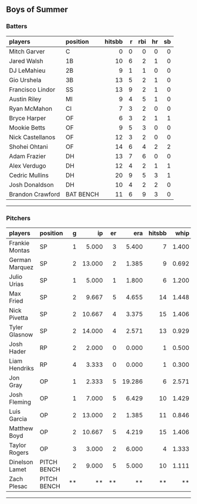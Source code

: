 ## Boys of Summer

### Batters

 
|players          |position  | hitsbb|  r| rbi| hr| sb| 
|:----------------|:---------|------:|--:|---:|--:|--:| 
|Mitch Garver     |C         |      0|  0|   0|  0|  0| 
|Jared Walsh      |1B        |     10|  6|   2|  1|  0| 
|DJ LeMahieu      |2B        |      9|  1|   1|  0|  0| 
|Gio Urshela      |3B        |     13|  5|   2|  1|  0| 
|Francisco Lindor |SS        |     13|  9|   2|  1|  0| 
|Austin Riley     |MI        |      9|  4|   5|  1|  0| 
|Ryan McMahon     |CI        |      7|  3|   2|  0|  0| 
|Bryce Harper     |OF        |      6|  3|   2|  1|  1| 
|Mookie Betts     |OF        |      9|  5|   3|  0|  0| 
|Nick Castellanos |OF        |     12|  3|   2|  0|  0| 
|Shohei Ohtani    |OF        |     14|  6|   4|  2|  2| 
|Adam Frazier     |DH        |     13|  7|   6|  0|  0| 
|Alex Verdugo     |DH        |     12|  4|   2|  1|  1| 
|Cedric Mullins   |DH        |     20|  9|   5|  3|  1| 
|Josh Donaldson   |DH        |     10|  4|   2|  2|  0| 
|Brandon Crawford |BAT BENCH |     11|  6|   9|  3|  0| 

* * *

### Pitchers

 
|players        |position    |  g|     ip| er|    era| hitsbb|  whip| so|  w| sv| 
|:--------------|:-----------|--:|------:|--:|------:|------:|-----:|--:|--:|--:| 
|Frankie Montas |SP          |  1|  5.000|  3|  5.400|      7| 1.400|  2|  1|  0| 
|German Marquez |SP          |  2| 13.000|  2|  1.385|      9| 0.692| 13|  1|  0| 
|Julio Urias    |SP          |  1|  5.000|  1|  1.800|      6| 1.200|  5|  1|  0| 
|Max Fried      |SP          |  2|  9.667|  5|  4.655|     14| 1.448| 11|  1|  0| 
|Nick Pivetta   |SP          |  2| 10.667|  4|  3.375|     15| 1.406| 15|  0|  0| 
|Tyler Glasnow  |SP          |  2| 14.000|  4|  2.571|     13| 0.929| 19|  1|  0| 
|Josh Hader     |RP          |  2|  2.000|  0|  0.000|      1| 0.500|  4|  0|  2| 
|Liam Hendriks  |RP          |  4|  3.333|  0|  0.000|      1| 0.300|  4|  1|  2| 
|Jon Gray       |OP          |  1|  2.333|  5| 19.286|      6| 2.571|  0|  0|  0| 
|Josh Fleming   |OP          |  1|  7.000|  5|  6.429|     10| 1.429|  2|  0|  0| 
|Luis Garcia    |OP          |  2| 13.000|  2|  1.385|     11| 0.846| 14|  2|  0| 
|Matthew Boyd   |OP          |  2| 10.667|  5|  4.219|     15| 1.406|  7|  1|  0| 
|Taylor Rogers  |OP          |  3|  3.000|  2|  6.000|      4| 1.333|  3|  0|  1| 
|Dinelson Lamet |PITCH BENCH |  2|  9.000|  5|  5.000|     10| 1.111| 12|  0|  0| 
|Zach Plesac    |PITCH BENCH | **|     **| **|     **|     **|    **| **| **| **| 


* * *


